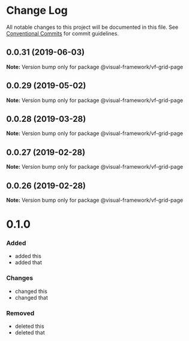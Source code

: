 # Change Log

All notable changes to this project will be documented in this file.
See [Conventional Commits](https://conventionalcommits.org) for commit guidelines.

## 0.0.31 (2019-06-03)

**Note:** Version bump only for package @visual-framework/vf-grid-page





## 0.0.29 (2019-05-02)

**Note:** Version bump only for package @visual-framework/vf-grid-page





## 0.0.28 (2019-03-28)

**Note:** Version bump only for package @visual-framework/vf-grid-page





## 0.0.27 (2019-02-28)

**Note:** Version bump only for package @visual-framework/vf-grid-page





## 0.0.26 (2019-02-28)

**Note:** Version bump only for package @visual-framework/vf-grid-page





# 0.1.0

### Added
- added this
- added that

### Changes

- changed this
- changed that

### Removed

- deleted this
- deleted that
